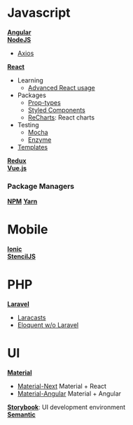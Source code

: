 # Javascript 
**[Angular](https://angularjs.org/)**  
**[NodeJS](https://nodejs.org/en/)**
  * [Axios](https://yarnpkg.com/en/package/axios)  

**[React](https://reactjs.org/)**
* Learning
  * [Advanced React usage](https://courses.totalreact.com/courses/250055/lectures/3897343)
* Packages
  * [Prop-types](https://www.npmjs.com/package/prop-types)
  * [Styled Components](https://www.npmjs.com/package/styled-components)
  * [ReCharts](http://recharts.org/): React charts
* Testing
  * [Mocha](https://mochajs.org/)
  * [Enzyme](https://github.com/airbnb/enzyme)  
* [Templates](https://codesandbox.io/search?refinementList%5Btemplate%5D%5B0%5D=create-react-app)

**[Redux](https://redux.js.org/)**  
**[Vue.js](https://vuejs.org/)**

### Package Managers
**[NPM](https://www.npmjs.com/)**
**[Yarn](https://yarnpkg.com/en/)**

# Mobile
**[Ionic](https://ionicframework.com/)**  
**[StencilJS](https://stenciljs.com)**

# PHP
**[Laravel](https://laravelcode.com/index.php#)**
* [Laracasts](https://laracasts.com/)
* [Eloquent w/o Laravel](https://siipo.la/blog/how-to-use-eloquent-orm-migrations-outside-laravel)

# UI
**[Material](https://www.material-ui.com/#/)**
* [Material-Next](https://material-ui-next.com/) Material + React
* [Material-Angular](https://material.angular.io/) Material + Angular  

**[Storybook](https://storybook.js.org/)**: UI development environment  
**[Semantic](semantic-ui.com)**

